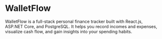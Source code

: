 # WalletFlow
WalletFlow is a full-stack personal finance tracker built with React.js, ASP.NET Core, and PostgreSQL. It helps you record incomes and expenses, visualize cash flow, and gain insights into your spending habits.

